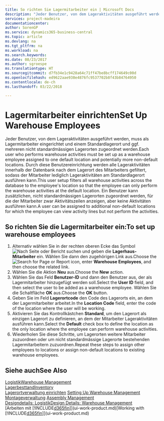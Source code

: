 ```yaml
---
title: So richten Sie Lagermitarbeiter ein | Microsoft Docs
description: "Jeder Benutzer, von dem Lageraktivitäten ausgeführt werden, muss als Lagermitarbeiter eingerichtet und einem Standardlagerort und ggf. mehreren nicht standardmässigen Lagerorten zugeordnet werden."
services: project-madeira
documentationcenter: 
author: SorenGP
ms.service: dynamics365-business-central
ms.topic: article
ms.devlang: na
ms.tgt_pltfrm: na
ms.workload: na
ms.search.keywords: 
ms.date: 08/23/2017
ms.author: sgroespe
ms.translationtype: HT
ms.sourcegitcommit: d7fb34e1c9428a64c71ff47be8bcff174649c00d
ms.openlocfilehash: ed9622aae938e4876fc9537702b8f43b84764950
ms.contentlocale: de-ch
ms.lasthandoff: 03/22/2018

---
```

# <a name="set-up-warehouse-employees"></a><span data-ttu-id="5099e-103">Lagermitarbeiter einrichten</span><span class="sxs-lookup"><span data-stu-id="5099e-103">Set Up Warehouse Employees</span></span>
<span data-ttu-id="5099e-104">Jeder Benutzer, von dem Lageraktivitäten ausgeführt werden, muss als Lagermitarbeiter eingerichtet und einem Standardlagerort und ggf. mehreren nicht standardmässigen Lagerorten zugeordnet werden.</span><span class="sxs-lookup"><span data-stu-id="5099e-104">Each user who performs warehouse activities must be set up as a warehouse employee assigned to one default location and potentially more non-default locations.</span></span> <span data-ttu-id="5099e-105">Durch diese Benutzereinrichtung werden alle Lageraktivitäten innerhalb der Datenbank nach dem Lagerort des Mitarbeiters gefiltert, sodass der Mitarbeiter lediglich Lageraktivitäten am Standardlagerort ausführen kann.</span><span class="sxs-lookup"><span data-stu-id="5099e-105">This user setup filters all warehouse activities across the database to the employee's location so that the employee can only perform the warehouse activities at the default location.</span></span> <span data-ttu-id="5099e-106">Ein Benutzer kann zusätzlichen, nicht standardmässigen Lagerorten zugeordnet werden, für die der Mitarbeiter zwar Aktivitätszeilen anzeigen, aber keine Aktivitäten ausführen kann.</span><span class="sxs-lookup"><span data-stu-id="5099e-106">A user can be assigned to additional non-default locations for which the employee can view activity lines but not perform the activities.</span></span>

## <a name="to-set-up-warehouse-employees"></a><span data-ttu-id="5099e-107">So richten Sie die Lagermitarbeiter ein:</span><span class="sxs-lookup"><span data-stu-id="5099e-107">To set up warehouse employees</span></span>  
1.  <span data-ttu-id="5099e-108">Alternativ wählen Sie in der rechten oberen Ecke das Symbol ![Nach Seite oder Bericht suchen](media/ui-search/search_small.png "Nach Seite oder Bericht suchen") und geben die **Lagerhaus-Mitarbeiter** ein. Wählen Sie dann den zugehörigen Link aus.</span><span class="sxs-lookup"><span data-stu-id="5099e-108">Choose the ![Search for Page or Report](media/ui-search/search_small.png "Search for Page or Report icon") icon, enter **Warehouse Employees**, and then choose the related link.</span></span>  
2. <span data-ttu-id="5099e-109">Wählen Sie die Aktion **Neu** aus.</span><span class="sxs-lookup"><span data-stu-id="5099e-109">Choose the **New** action.</span></span>  
3. <span data-ttu-id="5099e-110">Wählen Sie das Feld **Benutzer-ID** und dann den Benutzer aus, der als Lagermitarbeiter hinzugefügt werden soll.</span><span class="sxs-lookup"><span data-stu-id="5099e-110">Select the **User ID** field, and then select the user to be added as a warehouse employee.</span></span> <span data-ttu-id="5099e-111">Wählen Sie die Schaltfläche **OK** aus.</span><span class="sxs-lookup"><span data-stu-id="5099e-111">Choose the **OK** button.</span></span>  
6.  <span data-ttu-id="5099e-112">Geben Sie im Feld **Lagerortcode** den Code des Lagerorts ein, an dem der Lagermitarbeiter arbeitet.</span><span class="sxs-lookup"><span data-stu-id="5099e-112">In the **Location Code** field, enter the code of the location where the user will be working.</span></span>  
7.  <span data-ttu-id="5099e-113">Aktivieren Sie das Kontrollkästchen **Standard**, um den Lagerort als einzigen Lagerort zu definieren, an dem der Mitarbeiter Lageraktivitäten ausführen kann.</span><span class="sxs-lookup"><span data-stu-id="5099e-113">Select the **Default** check box to define the location as the only location where the employee can perform warehouse activities.</span></span>  
8.  <span data-ttu-id="5099e-114">Wiederholen Sie diese Schritte, um Lagerorten weitere Mitarbeiter zuzuordnen oder um nicht standardmässige Lagerorte bestehenden Lagermitarbeitern zuzuordnen.</span><span class="sxs-lookup"><span data-stu-id="5099e-114">Repeat these steps to assign other employees to locations or assign non-default locations to existing warehouse employees.</span></span>  

## <a name="see-also"></a><span data-ttu-id="5099e-115">Siehe auch</span><span class="sxs-lookup"><span data-stu-id="5099e-115">See Also</span></span>  
[<span data-ttu-id="5099e-116">Logistik</span><span class="sxs-lookup"><span data-stu-id="5099e-116">Warehouse Management</span></span>](warehouse-manage-warehouse.md)  
[<span data-ttu-id="5099e-117">Lagerbesttand</span><span class="sxs-lookup"><span data-stu-id="5099e-117">Inventory</span></span>](inventory-manage-inventory.md)  
<span data-ttu-id="5099e-118">[Lagerortverwaltung einrichten](warehouse-setup-warehouse.md)   </span><span class="sxs-lookup"><span data-stu-id="5099e-118">[Setting Up Warehouse Management](warehouse-setup-warehouse.md)   </span></span>  
<span data-ttu-id="5099e-119">[Montageverwaltung](assembly-assemble-items.md)  </span><span class="sxs-lookup"><span data-stu-id="5099e-119">[Assembly Management](assembly-assemble-items.md)  </span></span>  
[<span data-ttu-id="5099e-120">Designdetails: Logistik</span><span class="sxs-lookup"><span data-stu-id="5099e-120">Design Details: Warehouse Management</span></span>](design-details-warehouse-management.md)  
<span data-ttu-id="5099e-121">[Arbeiten mit [!INCLUDE[d365fin](includes/d365fin_md.md)]](ui-work-product.md)</span><span class="sxs-lookup"><span data-stu-id="5099e-121">[Working with [!INCLUDE[d365fin](includes/d365fin_md.md)]](ui-work-product.md)</span></span>  

